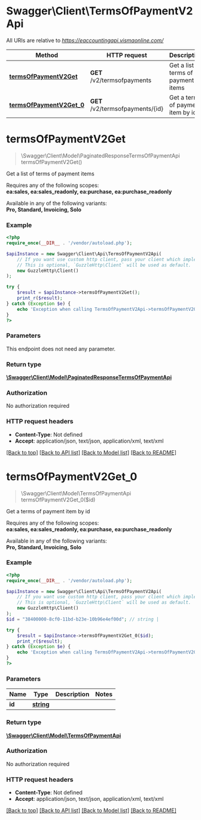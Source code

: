 # Swagger\Client\TermsOfPaymentV2Api

All URIs are relative to *https://eaccountingapi.vismaonline.com/*

Method | HTTP request | Description
------------- | ------------- | -------------
[**termsOfPaymentV2Get**](TermsOfPaymentV2Api.md#termsofpaymentv2get) | **GET** /v2/termsofpayments | Get a list of terms of payment items
[**termsOfPaymentV2Get_0**](TermsOfPaymentV2Api.md#termsofpaymentv2get_0) | **GET** /v2/termsofpayments/{id} | Get a terms of payment item by id

# **termsOfPaymentV2Get**
> \Swagger\Client\Model\PaginatedResponseTermsOfPaymentApi termsOfPaymentV2Get()

Get a list of terms of payment items

<p>Requires any of the following scopes: <br><b>ea:sales, ea:sales_readonly, ea:purchase, ea:purchase_readonly</b></p><p>Available in any of the following variants: <br><b>Pro, Standard, Invoicing, Solo</b></p>

### Example
```php
<?php
require_once(__DIR__ . '/vendor/autoload.php');

$apiInstance = new Swagger\Client\Api\TermsOfPaymentV2Api(
    // If you want use custom http client, pass your client which implements `GuzzleHttp\ClientInterface`.
    // This is optional, `GuzzleHttp\Client` will be used as default.
    new GuzzleHttp\Client()
);

try {
    $result = $apiInstance->termsOfPaymentV2Get();
    print_r($result);
} catch (Exception $e) {
    echo 'Exception when calling TermsOfPaymentV2Api->termsOfPaymentV2Get: ', $e->getMessage(), PHP_EOL;
}
?>
```

### Parameters
This endpoint does not need any parameter.

### Return type

[**\Swagger\Client\Model\PaginatedResponseTermsOfPaymentApi**](../Model/PaginatedResponseTermsOfPaymentApi.md)

### Authorization

No authorization required

### HTTP request headers

 - **Content-Type**: Not defined
 - **Accept**: application/json, text/json, application/xml, text/xml

[[Back to top]](#) [[Back to API list]](../../README.md#documentation-for-api-endpoints) [[Back to Model list]](../../README.md#documentation-for-models) [[Back to README]](../../README.md)

# **termsOfPaymentV2Get_0**
> \Swagger\Client\Model\TermsOfPaymentApi termsOfPaymentV2Get_0($id)

Get a terms of payment item by id

<p>Requires any of the following scopes: <br><b>ea:sales, ea:sales_readonly, ea:purchase, ea:purchase_readonly</b></p><p>Available in any of the following variants: <br><b>Pro, Standard, Invoicing, Solo</b></p>

### Example
```php
<?php
require_once(__DIR__ . '/vendor/autoload.php');

$apiInstance = new Swagger\Client\Api\TermsOfPaymentV2Api(
    // If you want use custom http client, pass your client which implements `GuzzleHttp\ClientInterface`.
    // This is optional, `GuzzleHttp\Client` will be used as default.
    new GuzzleHttp\Client()
);
$id = "38400000-8cf0-11bd-b23e-10b96e4ef00d"; // string | 

try {
    $result = $apiInstance->termsOfPaymentV2Get_0($id);
    print_r($result);
} catch (Exception $e) {
    echo 'Exception when calling TermsOfPaymentV2Api->termsOfPaymentV2Get_0: ', $e->getMessage(), PHP_EOL;
}
?>
```

### Parameters

Name | Type | Description  | Notes
------------- | ------------- | ------------- | -------------
 **id** | [**string**](../Model/.md)|  |

### Return type

[**\Swagger\Client\Model\TermsOfPaymentApi**](../Model/TermsOfPaymentApi.md)

### Authorization

No authorization required

### HTTP request headers

 - **Content-Type**: Not defined
 - **Accept**: application/json, text/json, application/xml, text/xml

[[Back to top]](#) [[Back to API list]](../../README.md#documentation-for-api-endpoints) [[Back to Model list]](../../README.md#documentation-for-models) [[Back to README]](../../README.md)

